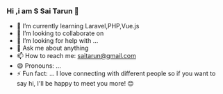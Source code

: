 ### Hi ,i am S Sai Tarun 👋

- 🌱 I’m currently learning Laravel,PHP,Vue.js
- 👯 I’m looking to collaborate on 
- 🤔 I’m looking for help with ...
- 💬 Ask me about anything
- 📫 How to reach me: saitarun@gmail.com
- 😄 Pronouns: ...
- ⚡ Fun fact: ...
 I love connecting with different people so if you want to say hi, I'll be happy to meet you more! 😊
<!--
**saitarun135/saitarun135** is a ✨ _special_ ✨ repository because its `README.md` (this file) appears on your GitHub profile.

Here are some ideas to get you started:

- 🔭 I’m currently working on ...
- 🌱 I’m currently learning Laravel,PHP,VUE.js
- 👯 I’m looking to collaborate on ...
- 🤔 I’m looking for help with ...
- 💬 Ask me about ...
- 📫 How to reach me: ...
- 😄 Pronouns: ...
- ⚡ Fun fact: ...
-->

